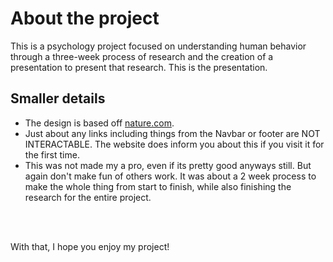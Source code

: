 # About the project
This is a psychology project focused on understanding human behavior through a three-week process of research and the creation of a presentation to present that research. This is the presentation.

## Smaller details
* The design is based off [nature.com](https://nature.com/).
* Just about any links including things from the Navbar or footer are NOT INTERACTABLE. The website does inform you about this if you visit it for the first time.
* This was not made my a pro, even if its pretty good anyways still. But again don't make fun of others work. It was about a 2 week process to make the whole thing from start to finish, while also finishing the research for the entire project.

<br><br>

With that, I hope you enjoy my project!